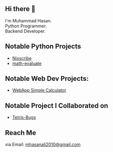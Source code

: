 ## Hi there 👋
I'm Muhammad Hasan.\
Python Programmer.\
Backend Developer.
## Notable Python Projects
- [Nixscribe](https://github.com/mhasanali2010/nixscribe)
- [math-evaluate](https://github.com/mhasanali2010/math-evaluate)
## Notable Web Dev Projects:
- [WebApp Simple Calculator](https://webapp-simple-calculator.netlify.app)
## Notable Project I Collaborated on
- [Tetris-Bugs](https://github.com/mhasanali2010/tetris-bugs)
## Reach Me
via Email: mhasanali2010@gmail.com
